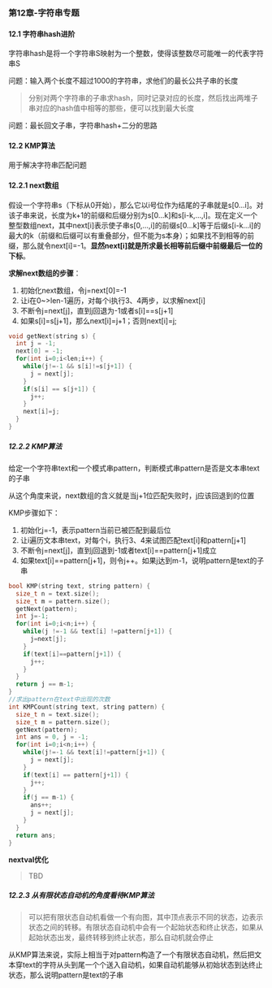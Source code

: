 ### 第12章-字符串专题

#### 12.1 字符串hash进阶

字符串hash是将一个字符串S映射为一个整数，使得该整数尽可能唯一的代表字符串S

问题：输入两个长度不超过1000的字符串，求他们的最长公共子串的长度

> 分别对两个字符串的子串求hash，同时记录对应的长度，然后找出两堆子串对应的hash值中相等的那些，便可以找到最大长度

问题：最长回文子串，字符串hash+二分的思路

#### 12.2 KMP算法

用于解决字符串匹配问题

#### 12.2.1 next数组

假设一个字符串s（下标从0开始），那么它以i号位作为结尾的子串就是s[0…i]。对该子串来说，长度为k+1的前缀和后缀分别为s[0…k]和s[i-k,…,i]。现在定义一个整型数组next，其中next[i]表示使子串s[0,…,i]的前缀s[0…k]等于后缀s[i-k…i]的最大的k（前缀和后缀可以有重叠部分，但不能为s本身）；如果找不到相等的前缀，那么就令next[i]=-1。**显然next[i]就是所求最长相等前后缀中前缀最后一位的下标**。

**求解next数组的步骤**：

1. 初始化next数组，令j=next[0]=-1
2. 让i在0~>len-1遍历，对每个i执行3、4两步，以求解next[i]
3. 不断令j=next[j]，直到j回退为-1或者s[i]==s[j+1]
4. 如果s[i]=s[j+1]，那么next[i]=j+1；否则next[i]=j;

```c++
void getNext(string s) {
  int j = -1;
  next[0] = -1;
  for(int i=0;i<len;i++) {
    while(j!=-1 && s[i]!=s[j+1]) {
      j = next[j];
    }
    if(s[i] == s[j+1]) {
      j++;
    }
    next[i]=j;
  }
}
```

##### 12.2.2 KMP算法

给定一个字符串text和一个模式串pattern，判断模式串pattern是否是文本串text的子串

从这个角度来说，next数组的含义就是当j+1位匹配失败时，j应该回退到的位置

KMP步骤如下：

1. 初始化j=-1，表示pattern当前已被匹配到最后位
2. 让i遍历文本串text，对每个i，执行3、4来试图匹配text[i]和pattern[j+1]
3. 不断令j=next[j]，直到j回退到-1或者text[i]==pattern[j+1]成立
4. 如果text[i]==pattern[j+1]，则令j++。如果j达到m-1，说明pattern是text的子串

```c++
bool KMP(string text, string pattern) {
  size_t n = text.size();
  size_t m = pattern.size();
  getNext(pattern);
  int j=-1;
  for(int i=0;i<n;i++) {
    while(j !=-1 && text[i] !=pattern[j+1]) {
      j=next[j];
    }
    if(text[i]==pattern[j+1]) {
      j++;
    }
  }
  return j == m-1;
}
//求出pattern在text中出现的次数
int KMPCount(string text, string pattern) {
  size_t n = text.size();
  size_t m = pattern.size();
  getNext(pattern);
  int ans = 0, j = -1;
  for(int i=0;i<n;i++) {
    while(j!=-1 && text[i]!=pattern[j+1]) {
      j = next[j];
    }
    if(text[i] == pattern[j+1]) {
      j++;
    }
    if(j == m-1) {
      ans++;
      j = next[j];
    }
  }
  return ans;
}
```

**nextval优化**

> TBD

##### 12.2.3 从有限状态自动机的角度看待KMP算法

> 可以把有限状态自动机看做一个有向图，其中顶点表示不同的状态，边表示状态之间的转移。有限状态自动机中会有一个起始状态和终止状态，如果从起始状态出发，最终转移到终止状态，那么自动机就会停止

从KMP算法来说，实际上相当于对pattern构造了一个有限状态自动机，然后把文本穿text的字符从头到尾一个个送入自动机，如果自动机能够从初始状态到达终止状态，那么说明pattern是text的子串